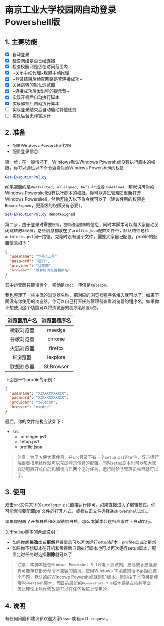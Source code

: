 # 南京工业大学校园网自动登录Powershell版

## 1. 主要功能

- [x] 自动登录
- [x] 检查网络是否已经连接
- [x] 检查校园网是否在访问范围内
- [x] ~关闭手动代理~规避手动代理
- [x] ~登录结束后检查网络是否连接成功~
- [x] 关闭跳转的默认浏览器
- [x] ~连接成功后发出哔的提示音~
- [x] 实现开机后自动执行脚本
- [x] 实现解锁后自动执行脚本
- [ ] 实现登录结束后自动启动其他任务
- [ ] 实现后台无弹窗运行

## 2. 准备

- 配置Windows Powershell权限
- 配置登录信息

第一步，在一般情况下，Windows默认Windows Powershell没有执行脚本的权限，你可以通过以下命令查看你的Windows Powershell的权限：

```ps1
Get-ExecutionPolicy
```

如果返回的是`Restricted`，`Allsigned`，`Default`或者`Undefined`，那就说明你的Windows Powershell没有执行脚本的权限。你可以通过管理员重新打开Windows Powershell，然后再输入以下命令就可以了（建议使用的权限是`RemoteSigned`，更高级的权限没有必要）。

```ps1
Set-ExecutionPolicy RemoteSigned
```

第二步，由于登录时需要`账号`，`密码`和`运营商`的信息，同时本脚本可以帮大家自动关闭跳转的`浏览器`，这些信息都放在了`profile.json`配置文件中，默认路径是和`autologin.ps1`同一路径。克隆时没有这个文件，需要大家自己配置。profile的配置信息如下：

```json
{
  "username": "学号/工号",
  "password": "密码",
  "provider": "运营商",
  "browser": "跳转的浏览器程序名"
}
```

其中运营商只能填两个，移动是`cmcc`，电信是`telecom`。

我也整理了一些主流的浏览器名称，把对应的浏览器程序名填入就可以了。如果下面没有你使用的浏览器，你可以自己打开任务管理器查看浏览器的程序名。如果你不想使用这个功能可以将浏览器的程序名`设置为空`。

| 浏览器用户名 | 浏览器程序名 |
| :----------: | :----------: |
|  微软浏览器  |    msedge    |
|  谷歌浏览器  |    chrome    |
|  火狐浏览器  |   firefox    |
|   IE浏览器   |   iexplore   |
|  联想浏览器  |  SLBrowser   |

下面是一个profile的示例：

```json
{
  "username": "XXXXXXXXXXXX",
  "password": "XXXXXXXXXXXX",
  "provider": "telecom",
  "browser": "msedge"
}
```

最后，你的文件结构应该如下：

- src
  - autologin.ps1
  - setup.ps1
  - profile.json

> 注意：为了方便大家使用，在`src`目录下有一个`setup.ps1`的文件，双击运行后跟着指示操作就可以完成登录信息的配置。同时`setup`脚本也可以帮大家自动配置开机自启和解锁自启两个定时任务，运行时给予管理员权限就可以了。

## 3. 使用

双击`src`文件夹下的`autologin.ps1`直接运行即可，如果直接进入了编辑模式，你可能就需要配置ps1文件的打开方式，或者右击文件选择`通过Powershell运行`。

如果你配置了开机自启和休眠结束自启，那么本脚本会在相应事件下自动执行。

关于setup脚本的两点说明：

- 如果你想**修改**或者**更新**登录信息可以再次运行setup脚本，profile会自动更新
- 如果你不想脚本在开机和解锁后自动执行脚本也可以再次运行setup脚本，配置定时任务时选择**删除**就可以了

> 注意：本脚本是在`Windows Powershel 5.1`环境下测试的，更高或者更低都有可能存在部分命令不兼容的情况，使用Windows 10系统的话不必担心这个问题，默认的的Windows Powershell就是5.1版本。同时由于本项目是使用Powershell脚本，而目前最新的`Powershell 7.0`版本更是支持跨平台，因此理论上稍作修改是可以在任何系统上使用的。

## 4. 说明

有任何问题和建议都欢迎大家`issue`或者`pull request`。
